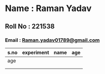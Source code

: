 # Name : Raman Yadav
## Roll No : 221538 
### Email : Raman.yadav01789@gmail.com
| s.no 	| experiment 	| name  	| age 	|
|------	|------------	|-------	|-----	|
| age  	|            	|       	|     	|
|      	|            	|       	|     	|
|      	|            	|       	|     	|
